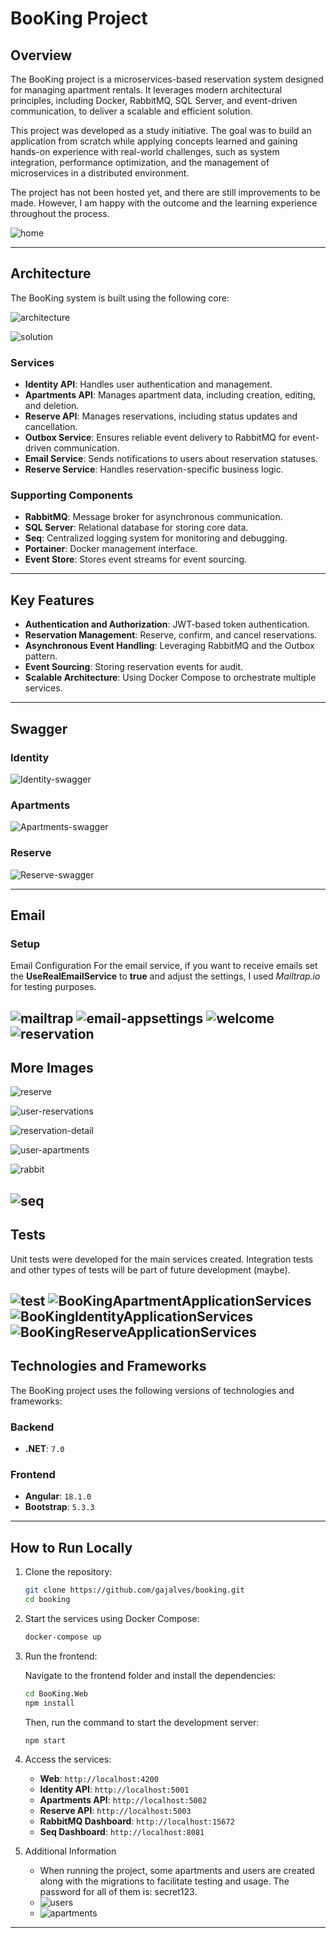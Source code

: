# BooKing Project

## Overview
The BooKing project is a microservices-based reservation system designed for managing apartment rentals. It leverages modern architectural principles, including Docker, RabbitMQ, SQL Server, and event-driven communication, to deliver a scalable and efficient solution.

This project was developed as a study initiative. The goal was to build an application from scratch while applying concepts learned and gaining hands-on experience with real-world challenges, such as system integration, performance optimization, and the management of microservices in a distributed environment.

The project has not been hosted yet, and there are still improvements to be made. However, I am happy with the outcome and the learning experience throughout the process.

![home](https://github.com/gajalves/booking/blob/main/docs/img/home.png?raw=true)

---

## Architecture
The BooKing system is built using the following core:

 ![architecture](https://github.com/gajalves/booking/blob/main/docs/img/arch.png?raw=true)
 
 ![solution](https://github.com/gajalves/booking/blob/main/docs/img/solution.png?raw=true)

### Services
- **Identity API**: Handles user authentication and management.
- **Apartments API**: Manages apartment data, including creation, editing, and deletion.
- **Reserve API**: Manages reservations, including status updates and cancellation.
- **Outbox Service**: Ensures reliable event delivery to RabbitMQ for event-driven communication.
- **Email Service**: Sends notifications to users about reservation statuses.
- **Reserve Service**: Handles reservation-specific business logic.

### Supporting Components
- **RabbitMQ**: Message broker for asynchronous communication.
- **SQL Server**: Relational database for storing core data.
- **Seq**: Centralized logging system for monitoring and debugging.
- **Portainer**: Docker management interface.
- **Event Store**: Stores event streams for event sourcing.

---

## Key Features
- **Authentication and Authorization**: JWT-based token authentication.
- **Reservation Management**: Reserve, confirm, and cancel reservations.
- **Asynchronous Event Handling**: Leveraging RabbitMQ and the Outbox pattern.
- **Event Sourcing**: Storing reservation events for audit.
- **Scalable Architecture**: Using Docker Compose to orchestrate multiple services.

---

## Swagger

### Identity
![Identity-swagger](https://github.com/gajalves/booking/blob/main/docs/img/swagger/identity.png?raw=true)
### Apartments
![Apartments-swagger](https://github.com/gajalves/booking/blob/main/docs/img/swagger/apartments.png?raw=true)
### Reserve
![Reserve-swagger](https://github.com/gajalves/booking/blob/main/docs/img/swagger/reserve.png?raw=true)

---

## Email

### Setup
Email Configuration
For the email service, if you want to receive emails set the **UseRealEmailService** to **true** and adjust the settings, I used *Mailtrap.io* for testing purposes.

![mailtrap](https://github.com/gajalves/booking/blob/main/docs/img/email/mailtrap.png?raw=true)
![email-appsettings](https://github.com/gajalves/booking/blob/main/docs/img/email/email-setup.png?raw=true)
![welcome](https://github.com/gajalves/booking/blob/main/docs/img/email/welcome.png?raw=true)
![reservation](https://github.com/gajalves/booking/blob/main/docs/img/email/reservation.png?raw=true)
---

## More Images

![reserve](https://github.com/gajalves/booking/blob/main/docs/img/reserve.png?raw=true)

![user-reservations](https://github.com/gajalves/booking/blob/main/docs/img/user-reservations.png?raw=true)

![reservation-detail](https://github.com/gajalves/booking/blob/main/docs/img/reservation-detail.png?raw=true)

![user-apartments](https://github.com/gajalves/booking/blob/main/docs/img/user-apartments.png?raw=true)

![rabbit](https://github.com/gajalves/booking/blob/main/docs/img/rabbit.png?raw=true)

![seq](https://github.com/gajalves/booking/blob/main/docs/img/seq.png?raw=true)
---

## Tests
Unit tests were developed for the main services created. Integration tests and other types of tests will be part of future development (maybe).

![test](https://github.com/gajalves/booking/blob/main/docs/img/coverage/tests.png?raw=true)
![BooKingApartmentApplicationServices](https://github.com/gajalves/booking/blob/main/docs/img/coverage/BooKingApartmentApplicationServices.png?raw=true)
![BooKingIdentityApplicationServices](https://github.com/gajalves/booking/blob/main/docs/img/coverage/BooKingIdentityApplicationServices.png?raw=true)
![BooKingReserveApplicationServices](https://github.com/gajalves/booking/blob/main/docs/img/coverage/BooKingReserveApplicationServices.png?raw=true)
---
## Technologies and Frameworks

The BooKing project uses the following versions of technologies and frameworks:

### Backend
- **.NET**: `7.0`

### Frontend
- **Angular**: `18.1.0`
- **Bootstrap**: `5.3.3`

---

## How to Run Locally

1. Clone the repository:
    ```bash
    git clone https://github.com/gajalves/booking.git
    cd booking
    ```

2. Start the services using Docker Compose:
    ```bash
    docker-compose up
    ```
4. Run the frontend:

    Navigate to the frontend folder and install the dependencies:

    ```bash
    cd BooKing.Web
    npm install
    ```

    Then, run the command to start the development server:

    ```bash
    npm start
    ```
4. Access the services:
    - **Web**: `http://localhost:4200`
    - **Identity API**: `http://localhost:5001`
    - **Apartments API**: `http://localhost:5002`
    - **Reserve API**: `http://localhost:5003`
    - **RabbitMQ Dashboard**: `http://localhost:15672`
    - **Seq Dashboard**: `http://localhost:8081`

6. Additional Information
   - When running the project, some apartments and users are created along with the migrations to facilitate testing and usage. The password for all of them is: secret123.
   - ![users](https://github.com/gajalves/booking/blob/main/docs/img/db/user.png?raw=true)
   - ![apartments](https://github.com/gajalves/booking/blob/main/docs/img/db/apartment-db.png?raw=true)

---
